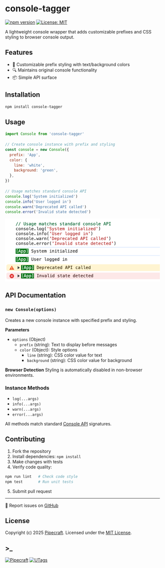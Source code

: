 # console-tagger

[![npm version](https://img.shields.io/npm/v/console-tagger.svg)](https://www.npmjs.com/package/console-tagger)
[![License: MIT](https://img.shields.io/badge/License-MIT-yellow.svg)](https://opensource.org/licenses/MIT)

A lightweight console wrapper that adds customizable prefixes and CSS styling to browser console output.

## Features

- 🎨 Customizable prefix styling with text/background colors
- 🔍 Maintains original console functionality
- 📦 Simple API surface

## Installation

```bash
npm install console-tagger
```

## Usage

```js
import Console from 'console-tagger'

// Create console instance with prefix and styling
const console = new Console({
  prefix: 'App',
  color: {
    line: 'white',
    background: 'green',
  },
})

// Usage matches standard console API
console.log('System initialized')
console.info('User logged in')
console.warn('Deprecated API called')
console.error('Invalid state detected')
```

![screenshot1](assets/screenshot1.png)

## API Documentation

### `new Console(options)`

Creates a new console instance with specified prefix and styling.

**Parameters**

- `options` (Object)
  - `prefix` (string): Text to display before messages
  - `color` (Object): Style options
    - `line` (string): CSS color value for text
    - `background` (string): CSS color value for background

**Browser Detection**
Styling is automatically disabled in non-browser environments.

### Instance Methods

- `log(...args)`
- `info(...args)`
- `warn(...args)`
- `error(...args)`

All methods match standard [Console API](https://developer.mozilla.org/en-US/docs/Web/API/console) signatures.

## Contributing

1. Fork the repository
2. Install dependencies: `npm install`
3. Make changes with tests
4. Verify code quality:

```bash
npm run lint   # Check code style
npm test       # Run unit tests
```

5. Submit pull request

---

📝 Report issues on [GitHub](https://github.com/utags/console-tagger/issues)

## License

Copyright (c) 2025 [Pipecraft](https://www.pipecraft.net). Licensed under the [MIT License](LICENSE).

## >\_

[![Pipecraft](https://img.shields.io/badge/site-pipecraft-brightgreen)](https://www.pipecraft.net)
[![UTags](https://img.shields.io/badge/site-UTags-brightgreen)](https://utags.pipecraft.net)
